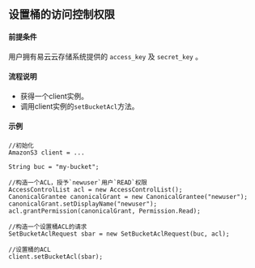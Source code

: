 ## 设置桶的访问控制权限
#### 前提条件
用户拥有易云云存储系统提供的 `access_key` 及 `secret_key` 。

#### 流程说明

* 获得一个client实例。
* 调用client实例的`setBucketAcl`方法。

#### 示例
```
//初始化
AmazonS3 client = ...

String buc = "my-bucket";

//构造一个ACL，授予`newuser`用户`READ`权限
AccessControlList acl = new AccessControlList();
CanonicalGrantee canonicalGrant = new CanonicalGrantee("newuser");
canonicalGrant.setDisplayName("newuser");
acl.grantPermission(canonicalGrant, Permission.Read);

//构造一个设置桶ACL的请求
SetBucketAclRequest sbar = new SetBucketAclRequest(buc, acl);

//设置桶的ACL
client.setBucketAcl(sbar);
```
